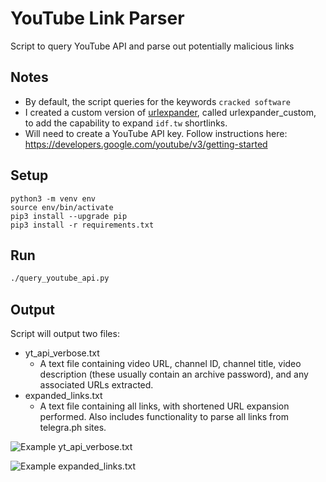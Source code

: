 # YouTube Link Parser
Script to query YouTube API and parse out potentially malicious links

## Notes
- By default, the script queries for the keywords `cracked software`
- I created a custom version of [urlexpander](https://github.com/SMAPPNYU/urlExpander), called urlexpander_custom, to add the capability to expand `idf.tw` shortlinks.
- Will need to create a YouTube API key. Follow instructions here: https://developers.google.com/youtube/v3/getting-started


## Setup

```
python3 -m venv env
source env/bin/activate
pip3 install --upgrade pip
pip3 install -r requirements.txt
```

## Run

```bash
./query_youtube_api.py
```

## Output

Script will output two files:
  - yt_api_verbose.txt
    - A text file containing video URL, channel ID, channel title, video description (these usually contain an archive password), and any associated URLs extracted.
  - expanded_links.txt
    - A text file containing all links, with shortened URL expansion performed. Also includes functionality to parse all links from telegra.ph sites.
  
![Example yt_api_verbose.txt](images/verbose_output.png)

![Example expanded_links.txt](images/expanded_output.png)

